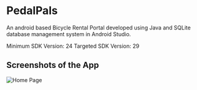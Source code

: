 # PedalPals

An android based Bicycle Rental Portal developed using Java and SQLite database management system in Android Studio.

Minimum SDK Version: 24
Targeted SDK Version: 29


## Screenshots of the App

![Home Page](https://github.com/sarthak-chakraborty/PedalPals_Android/blob/master/img/1.jpg)
